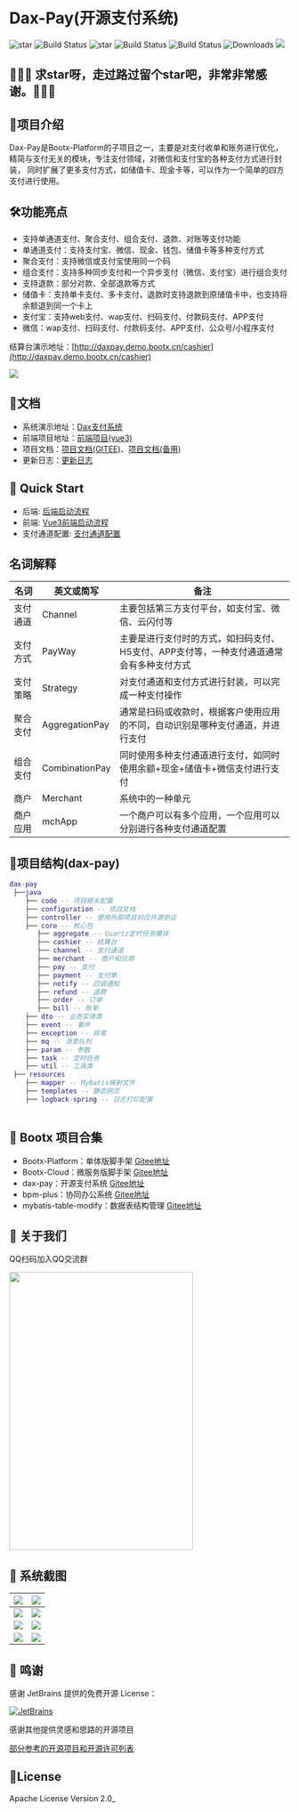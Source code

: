 # Dax-Pay(开源支付系统)

<p>
 <img src='https://gitee.com/bootx/bootx-platform/badge/star.svg?theme=dark' alt='star'/>
 <img src="https://img.shields.io/badge/Boot%20Platform-1.3.2-success.svg" alt="Build Status"/>
 <img src='https://gitee.com/bootx/dax-pay/badge/star.svg?theme=dark' alt='star'/>
 <img src="https://img.shields.io/badge/Dax%20Pay-1.0.0-success.svg" alt="Build Status"/>
 <img src="https://img.shields.io/badge/Author-Bootx-orange.svg" alt="Build Status"/>
 <img src="https://img.shields.io/badge/Spring%20Boot-2.7.x-blue.svg" alt="Downloads"/>
 <img src="https://img.shields.io/badge/license-Apache%20License%202.0-green.svg"/>
</p>

## 🙏🙏🙏 求star呀，走过路过留个star吧，非常非常感谢。🙏🙏🙏

## 🍈项目介绍

Dax-Pay是Bootx-Platform的子项目之一，主要是对支付收单和账务进行优化，精简与支付无关的模块，专注支付领域，对微信和支付宝的各种支付方式进行封装，
同时扩展了更多支付方式，如储值卡、现金卡等，可以作为一个简单的四方支付进行使用。

## 🛠️功能亮点
- 支持单通道支付、聚合支付、组合支付、退款、对账等支付功能
- 单通道支付：支持支付宝、微信、现金、钱包、储值卡等多种支付方式
- 聚合支付：支持微信或支付宝使用同一个码
- 组合支付：支持多种同步支付和一个异步支付（微信、支付宝）进行组合支付
- 支持退款：部分对款、全部退款等方式
- 储值卡：支持单卡支付、多卡支付，退款时支持退款到原储值卡中，也支持将余额退到同一个卡上
- 支付宝：支持web支付、wap支付、扫码支付、付款码支付、APP支付
- 微信：wap支付、扫码支付、付款码支付、APP支付、公众号/小程序支付

结算台演示地址：[http://daxpay.demo.bootx.cn/cashier](http://daxpay.demo.bootx.cn/cashier)

![](https://oscimg.oschina.net/oscnet/up-9f0044b76071d5a7f598ceab591c5fedb02.png)

## 🍒文档
- 系统演示地址：[Dax支付系统](http://daxpay.demo.bootx.cn/)
- 前端项目地址：[前端项目(vue3)](https://gitee.com/bootx/bootx-platform-vue3)
- 项目文档：[项目文档(GITEE)](https://bootx.gitee.io/)、[项目文档(备用)](https://daxpay.doc.bootx.cn/)
- 更新日志：[更新日志](./_doc/ChangeLog.md)

## 🥂 Quick Start

- 后端: [后端启动流程](https://https://daxpay.doc.bootx.cn/)
- 前端: [Vue3前端启动流程](https://https://daxpay.doc.bootx.cn/)
- 支付通道配置: [支付通道配置](https://https://daxpay.doc.bootx.cn/)

## 名词解释

| 名词   | 英文或简写          | 备注                                             |
|------|----------------|------------------------------------------------|
| 支付通道 | Channel        | 主要包括第三方支付平台，如支付宝、微信、云闪付等                       |
| 支付方式 | PayWay         | 主要是进行支付时的方式，如扫码支付、H5支付、APP支付等，一种支付通道通常会有多种支付方式 |
| 支付策略 | Strategy       | 对支付通道和支付方式进行封装，可以完成一种支付操作                      |
| 聚合支付 | AggregationPay | 通常是扫码或收款时，根据客户使用应用的不同，自动识别是哪种支付通道，并进行支付        |
| 组合支付 | CombinationPay | 同时使用多种支付通道进行支付，如同时使用余额+现金+储值卡+微信支付进行支付         |
| 商户   | Merchant       | 系统中的一种单元                                       |
| 商户应用 | mchApp         | 一个商户可以有多个应用，一个应用可以分别进行各种支付通道配置                 |

## 🥞项目结构(dax-pay)
```lua
dax-pay
 ├──java
    ├── code -- 项目相关配置
    ├── configuration -- 项目文档
    ├── controller -- 使用外部项目对应开源协议
    ├── core -- 核心包
       ├── aggregate -- Quartz定时任务模块
       ├── cashier -- 结算台
       ├── channel -- 支付通道
       ├── merchant -- 商户和应用
       ├── pay -- 支付
       ├── payment -- 支付单
       ├── notify -- 回调通知
       ├── refund -- 退款
       ├── order -- 订单
       ├── bill -- 账单
    ├── dto -- 业务实体类
    ├── event -- 事件
    ├── exception -- 异常
    ├── mq -- 消息队列
    ├── param -- 参数
    ├── task -- 定时任务
    ├── util -- 工具类
 ├── resources
    ├── mapper -- MyBatis映射文件
    ├── templates -- 静态网页
    ├── logback-spring -- 日志打印配置
    
```
##  🥂 Bootx 项目合集
- Bootx-Platform：单体版脚手架 [Gitee地址](https://gitee.com/bootx/bootx-platform)
- Bootx-Cloud：微服务版脚手架 [Gitee地址](https://gitee.com/bootx/bootx-cloud)
- dax-pay：开源支付系统 [Gitee地址](https://gitee.com/bootx/daxpay)
- bpm-plus：协同办公系统 [Gitee地址](https://gitee.com/bootx/bpm-plus)
- mybatis-table-modify：数据表结构管理 [Gitee地址](https://gitee.com/bootx/mybatis-table-modify)

##  🥪 关于我们

QQ扫码加入QQ交流群
<p>

<img src="https://oscimg.oschina.net/oscnet/up-ac1a8f8221203de2b5cbc6a461a26199b95.jpg" width = "330" height = "500"/>
</p>

## 💾 系统截图
|  ![](https://oscimg.oschina.net/oscnet/up-8be45e5ae3fb03db65345c48406fd03d351.png) |  ![](https://oscimg.oschina.net/oscnet/up-640fc184bab96c843c0b22fb3750687ff8b.png) |
|---|---|
|  ![](https://oscimg.oschina.net/oscnet/up-6b5457b481896129aab9c00c2b3b7a4a227.png) |  ![](https://oscimg.oschina.net/oscnet/up-3e79040cf91ebafa098bdea2198400a61fc.png) |
|  ![](https://oscimg.oschina.net/oscnet/up-be5961c8e88c4167f427bb70964458d8a68.png) |  ![](https://oscimg.oschina.net/oscnet/up-4e72e3f971cbe5fada18dfdf7d8960e4eec.png) |
|  ![](https://oscimg.oschina.net/oscnet/up-8c1774be39b72f6db111a2a66e39e74733e.png) |  ![](https://oscimg.oschina.net/oscnet/up-bb20d6fc035a908e4fdf86fb04830996fcc.png) |

## 🍻 鸣谢
感谢 JetBrains 提供的免费开源 License：

[![JetBrains](https://oscimg.oschina.net/oscnet/up-4aab9fa8bc769295b48c888d93e71320d93.png)](https://www.jetbrains.com/?from=bootx)

感谢其他提供灵感和思路的开源项目

[部分参考的开源项目和开源许可列表](./_license/LICENSE.md)


## 🍷License

Apache License Version 2.0_
